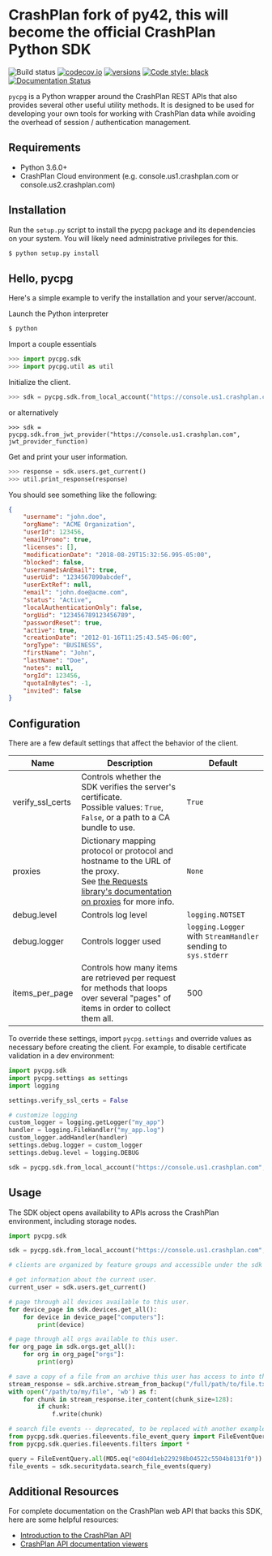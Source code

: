 # CrashPlan fork of py42, this will become the  official CrashPlan Python SDK



![Build status](https://github.com/CrashPlan-Labs/pycpg/workflows/build/badge.svg)
[![codecov.io](https://codecov.io/github/CrashPlan-Labs/pycpg/coverage.svg?branch=main)](https://codecov.io/github/CrashPlan-Labs/pycpg?branch=main)
[![versions](https://img.shields.io/pypi/pyversions/pycpg.svg)](https://pypi.org/project/pycpg/)
[![Code style: black](https://img.shields.io/badge/code%20style-black-000000.svg)](https://github.com/psf/black)
[![Documentation Status](https://readthedocs.org/projects/pycpg/badge/?version=latest)](https://pycpgdocs.crashplan.com/en/latest/?badge=latest)


`pycpg` is a Python wrapper around the CrashPlan REST APIs that also provides several other useful utility methods.
It is designed to be used for developing your own tools for working with CrashPlan data while avoiding the overhead
of session / authentication management.

## Requirements

- Python 3.6.0+
- CrashPlan Cloud environment (e.g. console.us1.crashplan.com or console.us2.crashplan.com)

## Installation

Run the `setup.py` script to install the pycpg package and its dependencies on your system.
You will likely need administrative privileges for this.

```bash
$ python setup.py install
```

## Hello, pycpg

Here's a simple example to verify the installation and your server/account.

Launch the Python interpreter

```bash
$ python
```

Import a couple essentials

```python
>>> import pycpg.sdk
>>> import pycpg.util as util
```

Initialize the client.

```python
>>> sdk = pycpg.sdk.from_local_account("https://console.us1.crashplan.com", "john.doe", "password")
```
or alternatively
```
>>> sdk = pycpg.sdk.from_jwt_provider("https://console.us1.crashplan.com", jwt_provider_function)
```

Get and print your user information.

```python
>>> response = sdk.users.get_current()
>>> util.print_response(response)
```

You should see something like the following:

```json
{
    "username": "john.doe",
    "orgName": "ACME Organization",
    "userId": 123456,
    "emailPromo": true,
    "licenses": [],
    "modificationDate": "2018-08-29T15:32:56.995-05:00",
    "blocked": false,
    "usernameIsAnEmail": true,
    "userUid": "1234567890abcdef",
    "userExtRef": null,
    "email": "john.doe@acme.com",
    "status": "Active",
    "localAuthenticationOnly": false,
    "orgUid": "123456789123456789",
    "passwordReset": true,
    "active": true,
    "creationDate": "2012-01-16T11:25:43.545-06:00",
    "orgType": "BUSINESS",
    "firstName": "John",
    "lastName": "Doe",
    "notes": null,
    "orgId": 123456,
    "quotaInBytes": -1,
    "invited": false
}
```

## Configuration

There are a few default settings that affect the behavior of the client.

| Name | Description | Default |
| ---- | ----------- | ------- |
| verify_ssl_certs | Controls whether the SDK verifies the server's certificate.<br>Possible values: `True`, `False`, or a path to a CA bundle to use.| `True`
| proxies | Dictionary mapping protocol or protocol and hostname to the URL of the proxy.<br>See [the Requests library's documentation on proxies](https://requests.readthedocs.io/en/latest/user/advanced/?highlight=proxy#proxies) for more info.| `None`
| debug.level | Controls log level | `logging.NOTSET`
| debug.logger | Controls logger used | `logging.Logger` with `StreamHandler` sending to `sys.stderr`
| items_per_page | Controls how many items are retrieved per request for methods that loops over several "pages" of items in order to collect them all. | 500

To override these settings, import `pycpg.settings` and override values as necessary before creating the client.
 For example, to disable certificate validation in a dev environment:

```python
import pycpg.sdk
import pycpg.settings as settings
import logging

settings.verify_ssl_certs = False

# customize logging
custom_logger = logging.getLogger("my_app")
handler = logging.FileHandler("my_app.log")
custom_logger.addHandler(handler)
settings.debug.logger = custom_logger
settings.debug.level = logging.DEBUG

sdk = pycpg.sdk.from_local_account("https://console.us1.crashplan.com", "my_username", "my_password")
```

## Usage

The SDK object opens availability to APIs across the CrashPlan environment, including storage nodes.

```python
import pycpg.sdk

sdk = pycpg.sdk.from_local_account("https://console.us1.crashplan.com", "my_username", "my_password")

# clients are organized by feature groups and accessible under the sdk object

# get information about the current user.
current_user = sdk.users.get_current()

# page through all devices available to this user.
for device_page in sdk.devices.get_all():
    for device in device_page["computers"]:
        print(device)

# page through all orgs available to this user.
for org_page in sdk.orgs.get_all():
    for org in org_page["orgs"]:
        print(org)

# save a copy of a file from an archive this user has access to into the current working directory.
stream_response = sdk.archive.stream_from_backup("/full/path/to/file.txt", "1234567890")
with open("/path/to/my/file", 'wb') as f:
    for chunk in stream_response.iter_content(chunk_size=128):
        if chunk:
            f.write(chunk)

# search file events -- deprecated, to be replaced with another example
from pycpg.sdk.queries.fileevents.file_event_query import FileEventQuery
from pycpg.sdk.queries.fileevents.filters import *

query = FileEventQuery.all(MD5.eq("e804d1eb229298b04522c5504b8131f0"))
file_events = sdk.securitydata.search_file_events(query)
```

## Additional Resources

For complete documentation on the CrashPlan web API that backs this SDK, here are some helpful resources:

- [Introduction to the CrashPlan API](https://support.crashplan.com/hc/en-us/articles/9057001723917--CrashPlan-API-syntax-and-usage)
- [CrashPlan API documentation viewers](https://support.crashplan.com/hc/en-us/articles/9057096803469--CrashPlan-API-documentation-viewer-reference)
